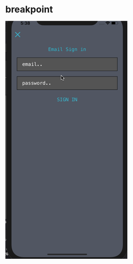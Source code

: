 # breakpoint

<img src='https://github.com/jamil7794/breakpoint/blob/master/breakpoint/FlixMovie.gif' title='Video Walkthrough' width='' alt='Video Walkthrough' />